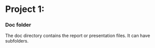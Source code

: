 # Project 1: 
### Doc folder

The doc directory contains the report or presentation files. It can have subfolders.  